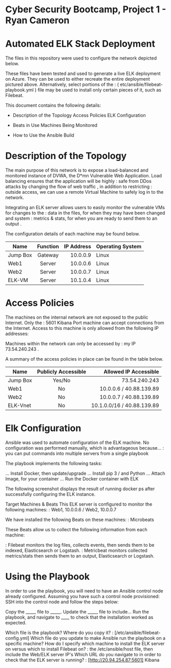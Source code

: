 # Cyber Security Bootcamp, Project 1 - Ryan Cameron

# Automated ELK Stack Deployment
The files in this repository were used to configure the network depicted below.

These files have been tested and used to generate a live ELK deployment on Azure. They can be used to either recreate the entire deployment pictured above. Alternatively, select portions of the : ( etc/ansible/filebeat-playbook.yml )  file may be used to install only certain pieces of it, such as Filebeat.


This document contains the following details:

+ Description of the Topology
Access Policies
ELK Configuration

+ Beats in Use
Machines Being Monitored

+ How to Use the Ansible Build


# Description of the Topology
The main purpose of this network is to expose a load-balanced and monitored instance of DVWA, the D*mn Vulnerable Web Application.
Load balancing ensures that the application will be highly :  safe from DDos attacks by changing the flow of web traffic  , in addition to restricting :  outside access, we can use a remote Virtual Machine to safely log in  to the network.


Integrating an ELK server allows users to easily monitor the vulnerable VMs for changes to the : data in the files, for when they may have been changed and system :  metrics & stats, for when you are ready to send them to an output .


The configuration details of each machine may be found below.

| Name          | Function      | IP Address  | Operating System |
| ------------- |:-------------:| -----------:| ---------------- |
| Jump Box      | Gateway       | 10.0.0.9    | Linux            |
| Web1          | Server        | 10.0.0.6    | Linux            |
| Web2          | Server        | 10.0.0.7    | Linux            |
| ELK-VM        | Server        | 10.1.0.4    | Linux            |





# Access Policies
The machines on the internal network are not exposed to the public Internet.
Only the :  5601 Kibana Port  machine can accept connections from the Internet. Access to this machine is only allowed from the following IP addresses:


Machines within the network can only be accessed by :  my IP 73.54.240.243  .


A summary of the access policies in place can be found in the table below.


| Name          | Publicly Accessible   | Allowed IP Accessible      |
| ------------- |:---------------------:| --------------------------:|
| Jump Box      | Yes/No                | 73.54.240.243              |
| Web1          | No                    | 10.0.0.6 / 40.88.139.89    |
| Web2          | No                    | 10.0.0.7 / 40.88.139.89    |
| ELK-Vnet      | No                    | 10.1.0.0/16 / 40.88.139.89 |




# Elk Configuration
Ansible was used to automate configuration of the ELK machine. No configuration was performed manually, which is advantageous because...
:  you can put commands into multiple servers from a single playbook 

The playbook implements the following tasks:

... Install Docker, then update/upgrade
... Install pip 3 / and Python
... Attach Image, for your container
... Run the Docker container with ELK

The following screenshot displays the result of running docker ps after successfully configuring the ELK instance.


Target Machines & Beats
This ELK server is configured to monitor the following machines:
:  Web1, 10.0.0.6 / Web2, 10.0.0.7 

We have installed the following Beats on these machines:
:  Microbeats 


These Beats allow us to collect the following information from each machine:

:  Filebeat monitors the log files, collects events, then sends them to be indexed, Elasticsearch or Logstash. 
:  Metricbeat monitors collected metrics/stats then sends them to an output, Elasticsearch or Logstash. 


# Using the Playbook
In order to use the playbook, you will need to have an Ansible control node already configured. Assuming you have such a control node provisioned:
SSH into the control node and follow the steps below:

Copy the _____ file to _____.
Update the _____ file to include...
Run the playbook, and navigate to ____ to check that the installation worked as expected.


Which file is the playbook? Where do you copy it? 
:  [/etc/ansible/filebeat-config.yml]
Which file do you update to make Ansible run the playbook on a specific machine? How do I specify which machine to install the ELK server on versus which to install Filebeat on?
: the /etc/ansible/host file,  then include the Web/ELK server IP's 
Which URL do you navigate to in order to check that the ELK server is running?
: [http://20.94.254.87:5601] Kibana

